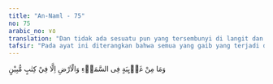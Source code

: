 ```yaml
---
title: "An-Naml - 75"
no: 75
arabic_no: ٧٥
translation: "Dan tidak ada sesuatu pun yang tersembunyi di langit dan di bumi, melainkan (tercatat) dalam Kitab yang jelas (Lauh Mahfuzh)."
tafsir: "Pada ayat ini diterangkan bahwa semua yang gaib yang terjadi di langit dan bumi telah dicatat di Lauh Mahfuz, sesuai dengan firman-Nya:\n\nTidakkah engkau tahu bahwa Allah mengetahui apa yang di langit dan di bumi? Sungguh, yang demikian itu sudah terdapat dalam sebuah Kitab (Lauh Mahfudh). Sesungguhnya yang demikian itu s"
---
```

وَمَا مِنْ غَاۤىِٕبَةٍ فِى السَّمَاۤءِ وَالْاَرْضِ اِلَّا فِيْ كِتٰبٍ مُّبِيْنٍ 